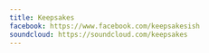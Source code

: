 ```yaml
---
title: Keepsakes
facebook: https://www.facebook.com/keepsakesish
soundcloud: https://soundcloud.com/keepsakes
---
```

